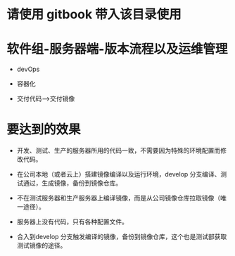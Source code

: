 # 请使用 gitbook 带入该目录使用

# 软件组-服务器端-版本流程以及运维管理

* devOps

* 容器化

* 交付代码--&gt;交付镜像

# 要达到的效果

* 开发、测试、生产的服务器所用的代码一致，不需要因为特殊的环境配置而修改代码。
* 在公司本地（或者云上）搭建镜像编译以及运行环境，develop 分支编译、测试通过，生成镜像，备份到镜像仓库。

* 不在测试服务器和生产服务器上编译镜像，而是从公司镜像仓库拉取镜像（唯一途径）。

* 服务器上没有代码，只有各种配置文件。

* 合入到develop 分支触发编译的镜像，备份到镜像仓库，这个也是测试部获取测试镜像的途径。

# 



